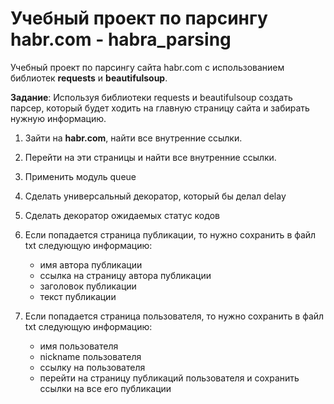 # Учебный проект по парсингу habr.com - habra_parsing

Учебный проект по парсингу сайта habr.com с использованием библиотек **requests** и **beautifulsoup**.

**Задание**:
Используя библиотеки requests и beautifulsoup создать парсер, который будет ходить на главную страницу сайта и забирать
нужную информацию.

1. Зайти на **habr.com**, найти все внутренние ссылки.
2. Перейти на эти страницы и найти все внутренние ссылки.
3. Применить модуль queue
4. Сделать универсальный декоратор, который бы делал delay
5. Сделать декоратор ожидаемых статус кодов
6. Если попадается страница публикации, то нужно сохранить в файл txt следующую информацию:
   - имя автора публикации
   - ссылка на страницу автора публикации
   - заголовок публикации
   - текст публикации

7. Если попадается страница пользователя, то нужно сохранить в файл txt следующую информацию:
   - имя пользователя
   - nickname пользователя
   - ссылку на пользователя
   - перейти на страницу публикаций пользователя и сохранить ссылки на все его публикации
